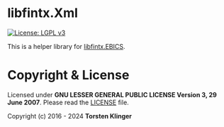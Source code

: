 ﻿# libfintx.Xml
[![License: LGPL v3](https://img.shields.io/badge/License-LGPL%20v3-blue.svg)](https://www.gnu.org/licenses/lgpl-3.0)

This is a helper library for [libfintx.EBICS](https://www.nuget.org/packages/libfintx.EBICS).

# Copyright & License

Licensed under **GNU LESSER GENERAL PUBLIC LICENSE Version 3, 29 June 2007**. Please read the [LICENSE](https://github.com/libfintx/libfintx/blob/main/LICENSE) file.

Copyright (c) 2016 - 2024 **Torsten Klinger**
